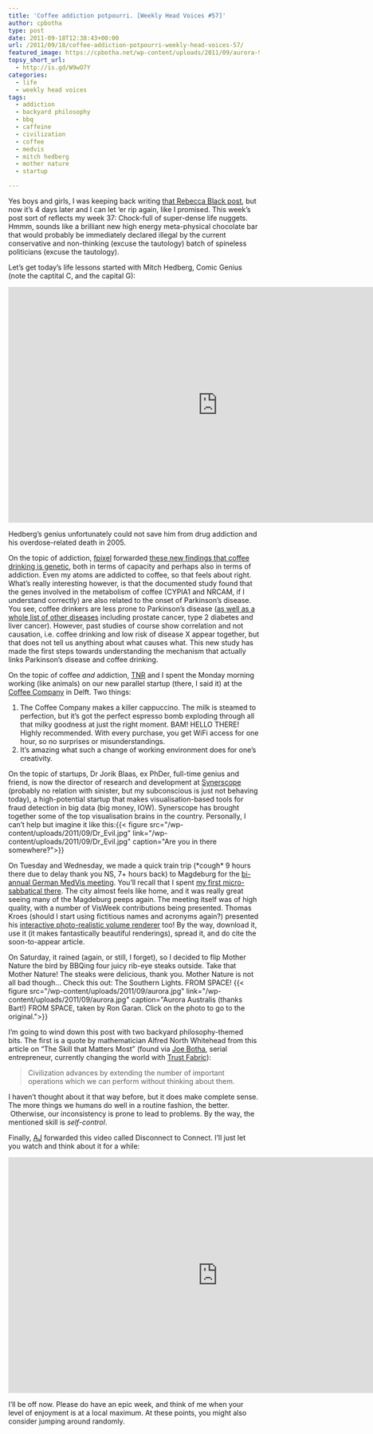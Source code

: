 ```yaml
---
title: 'Coffee addiction potpourri. [Weekly Head Voices #57]'
author: cpbotha
type: post
date: 2011-09-18T12:38:43+00:00
url: /2011/09/18/coffee-addiction-potpourri-weekly-head-voices-57/
featured_image: https://cpbotha.net/wp-content/uploads/2011/09/aurora-990x180.jpg
topsy_short_url:
  - http://is.gd/W9wO7Y
categories:
  - life
  - weekly head voices
tags:
  - addiction
  - backyard philosophy
  - bbq
  - caffeine
  - civilization
  - coffee
  - medvis
  - mitch hedberg
  - mother nature
  - startup

---
```

Yes boys and girls, I was keeping back writing [that Rebecca Black post][1], but now it’s 4 days later and I can let ‘er rip again, like I promised. This week’s post sort of reflects my week 37: Chock-full of super-dense life nuggets. Hmmm, sounds like a brilliant new high energy meta-physical chocolate bar that would probably be immediately declared illegal by the current conservative and non-thinking (excuse the tautology) batch of spineless politicians (excuse the tautology).

Let’s get today’s life lessons started with Mitch Hedberg, Comic Genius (note the captital C, and the capital G):

<div class="jetpack-video-wrapper">
<span class="embed-youtube" style="text-align:center; display: block;"><iframe allowfullscreen="true" class="youtube-player" height="473" src="https://www.youtube.com/embed/u6xaj2fC1jI?version=3&amp;rel=1&amp;fs=1&amp;autohide=2&amp;showsearch=0&amp;showinfo=1&amp;iv_load_policy=1&amp;wmode=transparent" style="border:0;" type="text/html" width="840"></iframe></span>
</div>

Hedberg’s genius unfortunately could not save him from drug addiction and his overdose-related death in 2005.

On the topic of addiction, [fpixel][2] forwarded [these new findings that coffee drinking is genetic][3], both in terms of capacity and perhaps also in terms of addiction. Even my atoms are addicted to coffee, so that feels about right. What’s really interesting however, is that the documented study found that the genes involved in the metabolism of coffee (CYPIA1 and NRCAM, if I understand correctly) are also related to the onset of Parkinson’s disease. You see, coffee drinkers are less prone to Parkinson’s disease ([as well as a whole list of other diseases][4] including prostate cancer, type 2 diabetes and liver cancer). However, past studies of course show correlation and not causation, i.e. coffee drinking and low risk of disease X appear together, but that does not tell us anything about what causes what. This new study has made the first steps towards understanding the mechanism that actually links Parkinson’s disease and coffee drinking.

On the topic of coffee _and_ addiction, [TNR][5] and I spent the Monday morning working (like animals) on our new parallel startup (there, I said it) at the [Coffee Company][6] in Delft. Two things:

  1. The Coffee Company makes a killer cappuccino. The milk is steamed to perfection, but it’s got the perfect espresso bomb exploding through all that milky goodness at just the right moment. BAM! HELLO THERE! Highly recommended. With every purchase, you get WiFi access for one hour, so no surprises or misunderstandings.
  2. It’s amazing what such a change of working environment does for one’s creativity.

On the topic of startups, Dr Jorik Blaas, ex PhDer, full-time genius and friend, is now the director of research and development at [Synerscope][7] (probably no relation with sinister, but my subconscious is just not behaving today), a high-potential startup that makes visualisation-based tools for fraud detection in big data (big money, IOW). Synerscope has brought together some of the top visualisation brains in the country. Personally, I can’t help but imagine it like this:{{< figure src="/wp-content/uploads/2011/09/Dr_Evil.jpg" link="/wp-content/uploads/2011/09/Dr_Evil.jpg" caption="Are you in there somewhere?">}} 

On Tuesday and Wednesday, we made a quick train trip (\*cough\* 9 hours there due to delay thank you NS, 7+ hours back) to Magdeburg for the [bi-annual German MedVis meeting][8]. You’ll recall that I spent [my first micro-sabbatical there][9]. The city almost feels like home, and it was really great seeing many of the Magdeburg peeps again. The meeting itself was of high quality, with a number of VisWeek contributions being presented. Thomas Kroes (should I start using fictitious names and acronyms again?) presented his [interactive photo-realistic volume renderer][10] too! By the way, download it, use it (it makes fantastically beautiful renderings), spread it, and do cite the soon-to-appear article.

On Saturday, it rained (again, or still, I forget), so I decided to flip Mother Nature the bird by BBQing four juicy rib-eye steaks outside. Take that Mother Nature! The steaks were delicious, thank you. Mother Nature is not all bad though… Check this out: The Southern Lights. FROM SPACE!
{{< figure src="/wp-content/uploads/2011/09/aurora.jpg" link="/wp-content/uploads/2011/09/aurora.jpg" caption="Aurora Australis (thanks Bart!) FROM SPACE, taken by Ron Garan. Click on the photo to go to the original.">}} 

I’m going to wind down this post with two backyard philosophy-themed bits. The first is a quote by mathematician Alfred North Whitehead from this article on “The Skill that Matters Most” (found via [Joe Botha][12], serial entrepreneur, currently changing the world with [Trust Fabric][13]):

> Civilization advances by extending the number of important operations which we can perform without thinking about them.

I haven’t thought about it that way before, but it does make complete sense. The more things we humans do well in a routine fashion, the better.  Otherwise, our inconsistency is prone to lead to problems. By the way, the mentioned skill is _self-control_.

Finally, [AJ][14] forwarded this video called Disconnect to Connect. I’ll just let you watch and think about it for a while:

<div class="jetpack-video-wrapper">
<span class="embed-youtube" style="text-align:center; display: block;"><iframe allowfullscreen="true" class="youtube-player" height="473" src="https://www.youtube.com/embed/GnwNGNOv19A?version=3&amp;rel=1&amp;fs=1&amp;autohide=2&amp;showsearch=0&amp;showinfo=1&amp;iv_load_policy=1&amp;wmode=transparent" style="border:0;" type="text/html" width="840"></iframe></span>
</div>

I’ll be off now. Please do have an epic week, and think of me when your level of enjoyment is at a local maximum. At these points, you might also consider jumping around randomly.

 [1]: /2011/09/14/rebecca-black-is-ok-weekly-head-voices-56/ "Rebecca Black post"
 [2]: http://fpixel.wordpress.com/ "fpixel website"
 [3]: http://www.dutchdailynews.com/drinking-coffee-genes/
 [4]: /2011/07/02/the-monthly-weekly-head-voices-50/ "a previous WHV including some coffee health tidbits"
 [5]: /about/weekly-head-voices-abbreviations/ "abbreviations page"
 [6]: http://www.coffeecompany.nl/ "Coffee Company website"
 [7]: http://synerscope.com/ "synerscope website"
 [8]: http://www.fg-medvis.de/ "link to German MedVis group site"
 [9]: /2009/04/25/my-first-sabbatical/ "my magdeburg sabbatical"
 [10]: http://exposure-render.googlecode.com/ "exposure render website"
 [11]: https://plus.google.com/u/0/116214152295449083654/posts/fdDa77CgbKC
 [12]: http://www.swimgeek.com/blog/ "joe's blog"
 [13]: https://www.trustfabric.com/
 [14]: http://www.flipangle.org/ "AJ's site"
